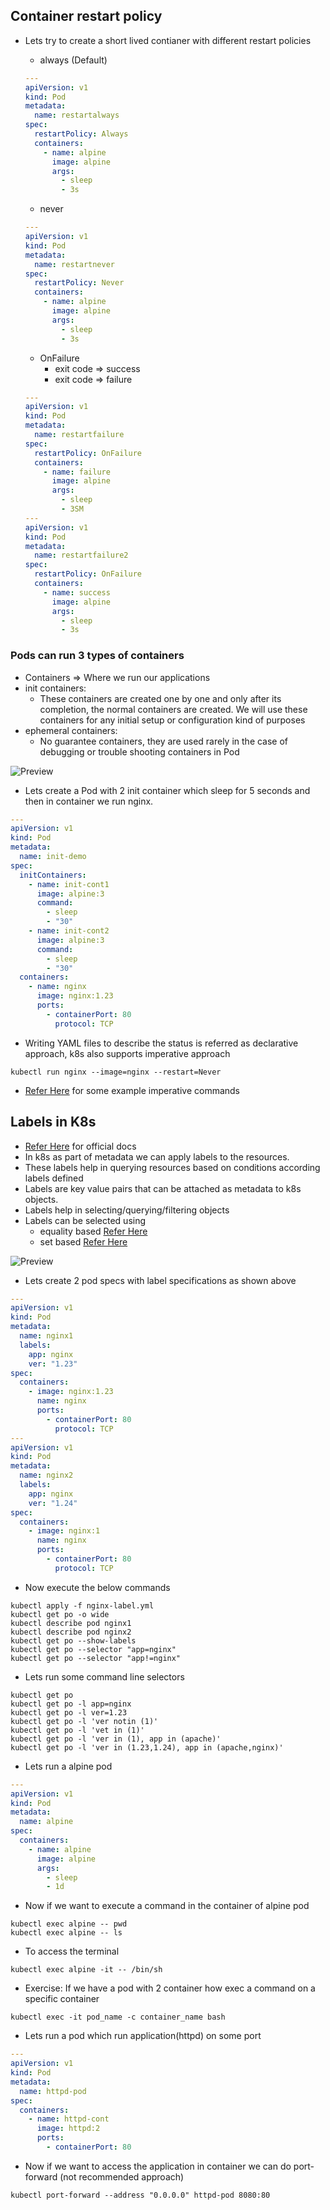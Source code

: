 ## Container restart policy
* Lets try to create a short lived contianer with different restart policies
    * always (Default)

    ```yaml
    ---
    apiVersion: v1
    kind: Pod
    metadata:
      name: restartalways
    spec:
      restartPolicy: Always
      containers:
        - name: alpine
          image: alpine
          args:
            - sleep
            - 3s
    ```

    * never

    ```yaml
    ---
    apiVersion: v1
    kind: Pod
    metadata:
      name: restartnever
    spec:
      restartPolicy: Never
      containers:
        - name: alpine
          image: alpine
          args:
            - sleep
            - 3s
    ```

    * OnFailure
        * exit code => success
        * exit code => failure
    ```yml
    ---
    apiVersion: v1
    kind: Pod
    metadata:
      name: restartfailure
    spec:
      restartPolicy: OnFailure
      containers:
        - name: failure
          image: alpine
          args:
            - sleep
            - 3SM
    ---
    apiVersion: v1
    kind: Pod
    metadata:
      name: restartfailure2
    spec:
      restartPolicy: OnFailure
      containers:
        - name: success
          image: alpine
          args:
            - sleep
            - 3s

    ```
### Pods can run 3 types of containers
* Containers => Where we run our applications
* init containers:
    * These containers are created one by one and only after its completion, the normal containers are created.
        We will use these containers for any initial setup or configuration kind of purposes
* ephemeral containers:
    * No guarantee containers, they are used rarely in the case of debugging or trouble shooting containers in Pod

![Preview](./Images/k8s-ephemeral.png)

* Lets create a Pod with 2 init container which sleep for 5 seconds and then in container we run nginx. 

```yml
---
apiVersion: v1
kind: Pod
metadata:
  name: init-demo
spec:
  initContainers:
    - name: init-cont1
      image: alpine:3
      command:
        - sleep
        - "30"
    - name: init-cont2
      image: alpine:3
      command:
        - sleep
        - "30"
  containers:
    - name: nginx
      image: nginx:1.23
      ports:
        - containerPort: 80
          protocol: TCP
```
* Writing YAML files to describe the status is referred as declarative approach, k8s also supports imperative approach 

```
kubectl run nginx --image=nginx --restart=Never
```

* [Refer Here](https://kubernetes.io/docs/reference/generated/kubectl/kubectl-commands#run) for some example imperative commands

## Labels in K8s
* [Refer Here](https://kubernetes.io/docs/concepts/overview/working-with-objects/labels/) for official docs
* In k8s as part of metadata we can apply labels to the resources.
* These labels help in querying resources based on conditions according labels defined
* Labels are key value pairs that can be attached as metadata to k8s objects.
* Labels help in selecting/querying/filtering objects
* Labels can be selected using 
    * equality based [Refer Here](https://kubernetes.io/docs/concepts/overview/working-with-objects/labels/#equality-based-requirement)
    * set based [Refer Here](https://kubernetes.io/docs/concepts/overview/working-with-objects/labels/#set-based-requirement)

![Preview](./Images/k8s-label.png)

* Lets create 2 pod specs with label specifications as shown above

```yml
---
apiVersion: v1
kind: Pod
metadata:
  name: nginx1
  labels:
    app: nginx
    ver: "1.23"
spec:
  containers:
    - image: nginx:1.23
      name: nginx
      ports: 
        - containerPort: 80
          protocol: TCP
---
apiVersion: v1
kind: Pod
metadata:
  name: nginx2
  labels:
    app: nginx
    ver: "1.24"
spec:
  containers:
    - image: nginx:1
      name: nginx
      ports: 
        - containerPort: 80
          protocol: TCP
```
* Now execute the below commands

```
kubectl apply -f nginx-label.yml
kubectl get po -o wide
kubectl describe pod nginx1
kubectl describe pod nginx2
kubectl get po --show-labels
kubectl get po --selector "app=nginx"
kubectl get po --selector "app!=nginx"
```
* Lets run some command line selectors

```
kubectl get po
kubectl get po -l app=nginx
kubectl get po -l ver=1.23
kubectl get po -l 'ver notin (1)'
kubectl get po -l 'vet in (1)'
kubectl get po -l 'ver in (1), app in (apache)'
kubectl get po -l 'ver in (1.23,1.24), app in (apache,nginx)'
```
* Lets run a alpine pod

```yml
---
apiVersion: v1
kind: Pod
metadata:
  name: alpine
spec:
  containers:
    - name: alpine
      image: alpine
      args:
        - sleep
        - 1d

```
* Now if we want to execute a command in the container of alpine pod

```
kubectl exec alpine -- pwd
kubectl exec alpine -- ls
```
* To access the terminal

```
kubectl exec alpine -it -- /bin/sh
```
* Exercise: If we have a pod with 2 container how exec a command on a specific container

```
kubectl exec -it pod_name -c container_name bash
```
* Lets run a pod which run application(httpd) on some port

```yml
---
apiVersion: v1
kind: Pod
metadata:
  name: httpd-pod
spec:
  containers:
    - name: httpd-cont
      image: httpd:2
      ports:
        - containerPort: 80
```
* Now if we want to access the application in container we can do port-forward (not recommended approach)

```
kubectl port-forward --address "0.0.0.0" httpd-pod 8080:80
```

